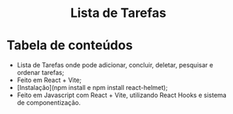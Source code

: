 <h1 align="center">Lista de Tarefas</h1>

Tabela de conteúdos
=================
   * Lista de Tarefas onde pode adicionar, concluir, deletar, pesquisar e ordenar tarefas;
   * Feito em React + Vite;
   * [Instalação](npm install e npm install react-helmet);
   * Feito em Javascript com React + Vite, utilizando React Hooks e sistema de componentização.


